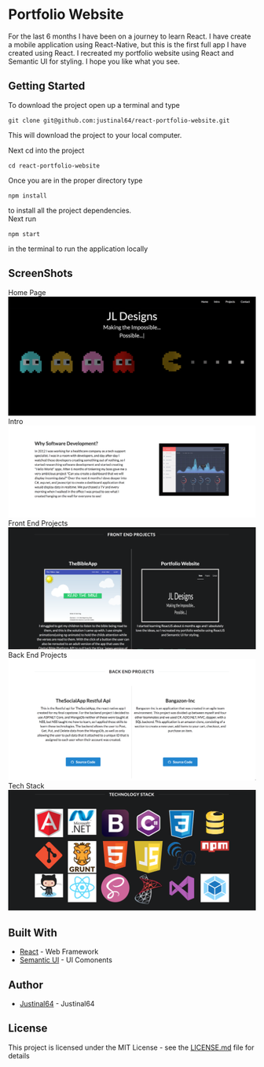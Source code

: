 # Portfolio Website

For the last 6 months I have been on a journey to learn React. I have create a mobile application using React-Native, but this is the first full app I have created using React. I recreated my portfolio website using React and Semantic UI for styling. I hope you like what you see.


## Getting Started

To download the project open up a terminal and type
```
git clone git@github.com:justinal64/react-portfolio-website.git
```
This will download the project to your local computer. 

Next cd into the project
```
cd react-portfolio-website
```
Once you are in the proper directory type
```
npm install
```
to install all the project dependencies.
<br />
Next run 
```
npm start
```
in the terminal to run the application locally

## ScreenShots

Home Page
![Home Page](./src/static/img/projects/homepage.png)
<br />
Intro
![Intro](./src/static/img/projects/intro.png)
<br />
Front End Projects
![Front End Projects](./src/static/img/projects/frontend_projects.png)
<br />
Back End Projects
![Back End Projects](./src/static/img/projects/backend_projects.png)
<br />
Tech Stack
![Tech Stack](./src/static/img/projects/tech_stack.png)
<br />


## Built With

* [React](https://facebook.github.io/react/) - Web Framework
* [Semantic UI](https://react.semantic-ui.com) - UI Comonents


## Author

* [Justinal64](https://github.com/justinal64) - Justinal64

## License

This project is licensed under the MIT License - see the [LICENSE.md](LICENSE.md) file for details